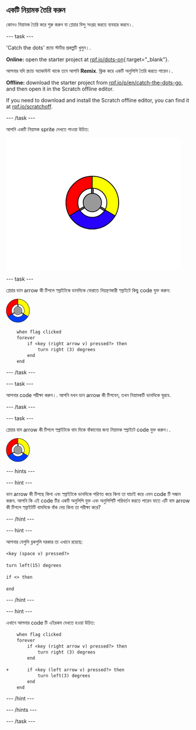 ## একটি নিয়ামক তৈরি করুন

কোনও নিয়ামক তৈরি করে শুরু করুন যা প্লেয়ার বিন্দু সংগ্রহ করতে ব্যবহার করবে।.

\--- task \---

'Catch the dots' স্ক্র্যাচ স্টার্টার প্রকল্পটি খুলুন।.

**Online:** open the starter project at [rpf.io/dots-on](https://rpf.io/dots-on){:target="_blank"}.

আপনার যদি স্ক্র্যাচ অ্যাকাউন্ট থাকে তবে আপনি **Remix**. ক্লিক করে একটি অনুলিপি তৈরি করতে পারেন।.

**Offline:** download the starter project from [rpf.io/p/en/catch-the-dots-go](https://rpf.io/p/en/catch-the-dots-go), and then open it in the Scratch offline editor.

If you need to download and install the Scratch offline editor, you can find it at [rpf.io/scratchoff](https://rpf.io/scratchoff).

\--- /task \---

আপনি একটি নিয়ামক sprite দেখতে পাওয়া উচিত:

![screenshot](images/dots-controller.png)

\--- task \---

প্লেয়ার ডান arrow কী টিপলে স্প্রাইটকে ডানদিকে ফেরাতে নিয়ন্ত্রণকারী স্প্রাইটে কিছু code যুক্ত করুন:

![Controller sprite](images/controller-sprite.png)

```blocks3
    when flag clicked
    forever
        if <key (right arrow v) pressed?> then
            turn right (3) degrees
        end
    end
```

\--- /task \---

\--- task \---

আপনার code পরীক্ষা করুন।. আপনি যখন ডান arrow কী টিপবেন, তখন নিয়ামকটি ডানদিকে ঘুরবে.

\--- /task \---

\--- task \---

প্লেয়ার বাম arrow কী টিপলে স্প্রাইটকে বাম দিকে বাঁকানোর জন্য নিয়ামক স্প্রাইটে code যুক্ত করুন।.

![Controller sprite](images/controller-sprite.png)

\--- hints \---

\--- hint \---

ডান arrow কী টিপছে কিনা এবং স্প্রাইটকে ডানদিকে পরিণত করে কিনা তা যাচাই করে এমন code টি সন্ধান করুন. আপনি কি এই code টির একটি অনুলিপি যুক্ত এবং অনুলিপিটি পরিবর্তন করতে পারেন যাতে এটি বাম arrow কী টিপলে স্প্রাইটটি বামদিকে বাঁক দেয় কিনা তা পরীক্ষা করে?

\--- /hint \---

\--- hint \---

আপনার যেগুলি ব্লকগুলি দরকার তা এখানে রয়েছে:

```blocks3
<key (space v) pressed?>

turn left(15) degrees

if <> then

end
```

\--- /hint \---

\--- hint \---

এখানে আপনার code টি এইরকম দেখতে হওয়া উচিত:

```blocks3
    when flag clicked
    forever
        if <key (right arrow v) pressed?> then
            turn right (3) degrees
        end

+       if <key (left arrow v) pressed?> then
            turn left(3) degrees
        end
    end
```

\--- /hint \---

\--- /hints \---

\--- /task \---